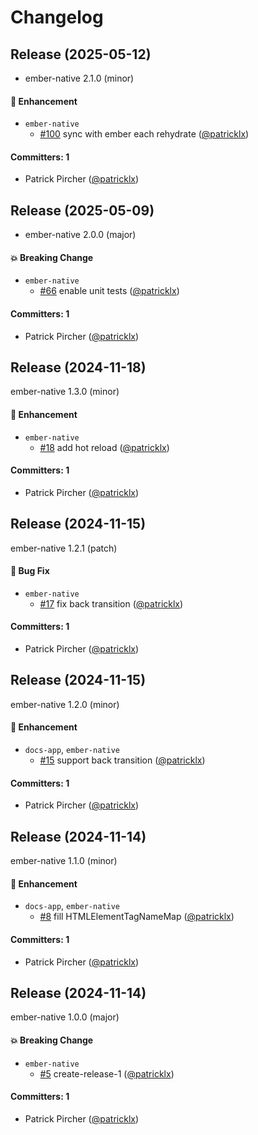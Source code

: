 # Changelog

## Release (2025-05-12)

* ember-native 2.1.0 (minor)

#### :rocket: Enhancement
* `ember-native`
  * [#100](https://github.com/ember-native/ember-native/pull/100) sync with ember each rehydrate ([@patricklx](https://github.com/patricklx))

#### Committers: 1
- Patrick Pircher ([@patricklx](https://github.com/patricklx))

## Release (2025-05-09)

* ember-native 2.0.0 (major)

#### :boom: Breaking Change
* `ember-native`
  * [#66](https://github.com/ember-native/ember-native/pull/66) enable unit tests ([@patricklx](https://github.com/patricklx))

#### Committers: 1
- Patrick Pircher ([@patricklx](https://github.com/patricklx))

## Release (2024-11-18)

ember-native 1.3.0 (minor)

#### :rocket: Enhancement
* `ember-native`
  * [#18](https://github.com/ember-native/ember-native/pull/18) add hot reload ([@patricklx](https://github.com/patricklx))

#### Committers: 1
- Patrick Pircher ([@patricklx](https://github.com/patricklx))

## Release (2024-11-15)

ember-native 1.2.1 (patch)

#### :bug: Bug Fix
* `ember-native`
  * [#17](https://github.com/ember-native/ember-native/pull/17) fix back transition ([@patricklx](https://github.com/patricklx))

#### Committers: 1
- Patrick Pircher ([@patricklx](https://github.com/patricklx))

## Release (2024-11-15)

ember-native 1.2.0 (minor)

#### :rocket: Enhancement
* `docs-app`, `ember-native`
  * [#15](https://github.com/ember-native/ember-native/pull/15) support back transition ([@patricklx](https://github.com/patricklx))

#### Committers: 1
- Patrick Pircher ([@patricklx](https://github.com/patricklx))

## Release (2024-11-14)

ember-native 1.1.0 (minor)

#### :rocket: Enhancement
* `docs-app`, `ember-native`
  * [#8](https://github.com/ember-native/ember-native/pull/8) fill HTMLElementTagNameMap ([@patricklx](https://github.com/patricklx))

#### Committers: 1
- Patrick Pircher ([@patricklx](https://github.com/patricklx))

## Release (2024-11-14)

ember-native 1.0.0 (major)

#### :boom: Breaking Change
* `ember-native`
  * [#5](https://github.com/ember-native/ember-native/pull/5) create-release-1 ([@patricklx](https://github.com/patricklx))

#### Committers: 1
- Patrick Pircher ([@patricklx](https://github.com/patricklx))
